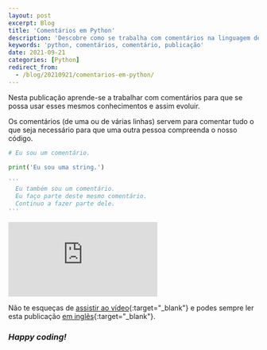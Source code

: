 ```yaml
---
layout: post
excerpt: Blog
title: 'Comentários em Python'
description: 'Descobre como se trabalha com comentários na linguagem de programação Python. Obtém respostas às tuas dúvidas com a teoria e os exemplos apresentados.'
keywords: 'python, comentários, comentário, publicação'
date: 2021-09-21
categories: [Python]
redirect_from:
  - /blog/20210921/comentarios-em-python/
---
```


Nesta publicação aprende-se a trabalhar com comentários para que se possa usar esses mesmos conhecimentos e assim evoluir.

Os comentários (de uma ou de várias linhas) servem para comentar tudo o que seja necessário para que uma outra pessoa compreenda o nosso código.

```python
# Eu sou um comentário.

print('Eu sou uma string.')

'''
  Eu também sou um comentário.
  Eu faço parte deste mesmo comentário.
  Continuo a fazer parte dele.
'''
```

<div class="video-container">
  <iframe src="https://www.youtube.com/embed/cAxkOgCkz9s" frameborder="0" allowfullscreen></iframe>
</div>

Não te esqueças de [assistir ao vídeo](https://youtu.be/cAxkOgCkz9s){:target="\_blank"} e podes sempre ler esta publicação [em inglês](https://nelsonsilvadev.com/blog/comments-in-python/){:target="\_blank"}.

### _Happy coding!_
